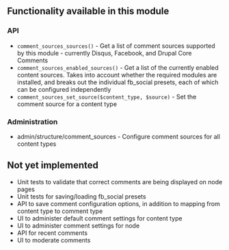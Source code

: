 ## Functionality available in this module

### API
* `comment_sources_sources()` - Get a list of comment sources supported by this module - currently Disqus, Facebook, and Drupal Core Comments
* `comment_sources_enabled_sources()` - Get a list of the currently enabled content sources. Takes into account whether the required modules are installed, and breaks out the individual fb_social presets, each of which can be configured independently
* `comment_sources_set_source($content_type, $source)` - Set the comment source for a content type

### Administration

* admin/structure/comment_sources - Configure comment sources for all content types

## Not yet implemented

* Unit tests to validate that correct comments are being displayed on node pages
* Unit tests for saving/loading fb_social presets
* API to save comment configuration options, in addition to mapping from content type to comment type
* UI to administer default comment settings for content type
* UI to administer comment settings for node
* API for recent comments
* UI to moderate comments
